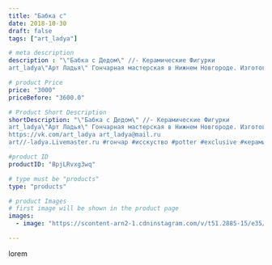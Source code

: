 ```yaml
---
title: "Бабка с"
date: 2018-10-30
draft: false
tags: ["art_ladya"]

# meta description
description : "\"Бабка с Дедом\" //- Керамические Фигурки 
art_ladya\"Арт Ладья\" Гончарная мастерская в Нижнем Новгороде. Изготовление керамики и мастер//-классы по обучению."

# product Price
price: "3000"
priceBefore: "3600.0"

# Product Short Description
shortDescription: "\"Бабка с Дедом\" //- Керамические Фигурки 
art_ladya\"Арт Ладья\" Гончарная мастерская в Нижнем Новгороде. Изготовление керамики и мастер//-классы по обучению. 
https://vk.com/art_ladya art_ladya@mail.ru 
art//-ladya.Livemaster.ru #гончар #исскуство #potter #exclusive #керамикаручнаяработа #керамиканазаказ #handmade #керамика #гончарнаяпосуда #эксклюзивнаякерамика #painter #decor #ceramicar #nntoday #claygoods #restaurant #earthenware #ceramic #славянскаямифилогия #нэцкэ #графин #magic #ezoteric #ceramicart #магия #фигурки #clay #авторскаякерамика"

#product ID
productID: "BpjLRvxg3wq"

# type must be "products"
type: "products"

# product Images
# first image will be shown in the product page
images:
  - image: "https://scontent-arn2-1.cdninstagram.com/v/t51.2885-15/e35/43726855_255195101815321_3241364937640421963_n.jpg?se=7&tp=1&_nc_ht=scontent-arn2-1.cdninstagram.com&_nc_cat=101&_nc_ohc=P9IuRfimQ7gAX98-kua&ccb=7-4&oh=dcd3549d155fc846668dfa40b1d824fe&oe=6085F3FC&_nc_sid=86f79a&ig_cache_key=MTkwMTQxMzA2NTcxOTc3NDI1MA%3D%3D.2-ccb7-4"

---
```

lorem
